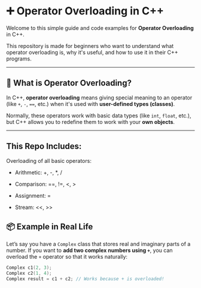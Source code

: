 # ➕ Operator Overloading in C++

Welcome to this simple guide and code examples for **Operator Overloading** in C++.

This repository is made for beginners who want to understand what operator overloading is, why it's useful, and how to use it in their C++ programs.

---

## 🤔 What is Operator Overloading?

In C++, **operator overloading** means giving special meaning to an operator (like `+`, `-`, `==`, etc.) when it's used with **user-defined types (classes)**.

Normally, these operators work with basic data types (like `int`, `float`, etc.), but C++ allows you to redefine them to work with your **own objects**.

---
## This Repo Includes:
Overloading of all basic operators:

- Arithmetic: +, -, *, /

- Comparison: ==, !=, <, >

- Assignment: =

- Stream: <<, >>
## 📦 Example in Real Life

Let’s say you have a `Complex` class that stores real and imaginary parts of a number. If you want to **add two complex numbers using `+`**, you can overload the `+` operator so that it works naturally:

```cpp
Complex c1(2, 3);
Complex c2(1, 4);
Complex result = c1 + c2; // Works because + is overloaded!
